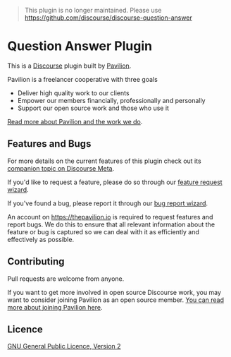 > This plugin is no longer maintained. Please use https://github.com/discourse/discourse-question-answer

# Question Answer Plugin

This is a [Discourse](https://meta.discourse.org) plugin built by [Pavilion](https://thepavilion.io).

Pavilion is a freelancer cooperative with three goals
- Deliver high quality work to our clients
- Empower our members financially, professionally and personally
- Support our open source work and those who use it

[Read more about Pavilion and the work we do](https://thepavilion.io/c/welcome/about).

## Features and Bugs

For more details on the current features of this plugin check out its [companion topic on Discourse Meta](https://meta.discourse.org/t/question-answer-plugin/56032/).

If you'd like to request a feature, please do so through our [feature request wizard](https://thepavilion.io/w/feature-request).

If you've found a bug, please report it through our [bug report wizard](https://thepavilion.io/w/bug-report).

An account on https://thepavilion.io is required to request features and report bugs. We do this to ensure that all relevant information about the feature or bug is captured so we can deal with it as efficiently and effectively as possible.

## Contributing

Pull requests are welcome from anyone.

If you want to get more involved in open source Discourse work, you may want to consider joining Pavilion as an open source member. [You can read more about joining Pavilion here](https://thepavilion.io/t/how-to-join-pavilion/1605).

## Licence

[GNU General Public Licence, Version 2](./LICENSE.txt)

